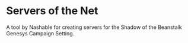 # Servers of the Net

A tool by Nashable for creating servers for the Shadow of the Beanstalk Genesys Campaign Setting.
